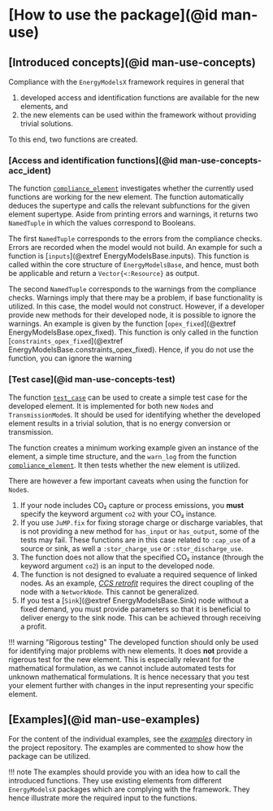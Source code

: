 # [How to use the package](@id man-use)

## [Introduced concepts](@id man-use-concepts)

Compliance with the `EnergyModelsX` framework requires in general that

1. developed access and identification functions are available for the new elements, and
2. the new elements can be used within the framework without providing trivial solutions.

To this end, two functions are created.

### [Access and identification functions](@id man-use-concepts-acc_ident)

The function [`compliance_element`](@ref) investigates whether the currently used functions are working for the new element.
The function automatically deduces the supertype and calls the relevant subfunctions for the given element supertype.
Aside from printing errors and warnings, it returns two `NamedTuple` in which the values correspond to Booleans.

The first `NamedTuple` corresponds to the errors from the compliance checks.
Errors are recorded when the model would not build.
An example for such a function is [`inputs`](@extref EnergyModelsBase.inputs).
This function is called within the core structure of `EnergyModelsBase`, and hence, must both be applicable and return a `Vector{<:Resource}` as output.

The second `NamedTuple` corresponds to the warnings from the compliance checks.
Warnings imply that there may be a problem, if base functionality is utilized.
In this case, the model would not construct.
However, if a developer provide new methods for their developed node, it is possible to ignore the warnings.
An example is given by the function [`opex_fixed`](@extref EnergyModelsBase.opex_fixed).
This function is only called in the function [`constraints_opex_fixed`](@extref EnergyModelsBase.constraints_opex_fixed).
Hence, if you do not use the function, you can ignore the warning

### [Test case](@id man-use-concepts-test)

The function [`test_case`](@ref) can be used to create a simple test case for the developed element.
It is implemented for both new `Node`s and `TransmissionMode`s.
It should be used for identifying whether the developed element results in a trivial solution, that is no energy conversion or transmission.

The function creates a minimum working example given an instance of the element, a simple time structure, and the `warn_log` from the function [`compliance_element`](@ref).
It then tests whether the new element is utilized.

There are however a few important caveats when using the function for `Node`s.

1. If your node includes CO₂ capture or process emissions, you **must** specify the keyword argument `co2` with your CO₂ instance.
2. If you use `JuMP.fix` for fixing storage charge or discharge variables, that is not providing a new method for `has_input` or `has_output`, some of the tests may fail.
   These functions are in this case related to `:cap_use` of a source or sink, as well a `:stor_charge_use` or `:stor_discharge_use`.
3. The function does not allow that the specified CO₂ instance (through the keyword argument `co2`) is an input to the developed node.
4. The function is not designed to evaluate a required sequence of linked nodes.
   As an example, *[CCS retrofit](https://energymodelsx.github.io/EnergyModelsCO2.jl/stable/nodes/retrofit/)* requires the direct coupling of the node with a `NetworkNode`.
   This cannot be generalized.
5. If you test a [`Sink`](@extref EnergyModelsBase.Sink) node without a fixed demand, you must provide parameters so that it is beneficial to deliver energy to the sink node.
   This can be achieved through receiving a profit.

!!! warning "Rigorous testing"
    The developed function should only be used for identifying major problems with new elements.
    It does **not** provide a rigerous test for the new element.
    This is especially relevant for the mathematical formulation, as we cannot include automated tests for unknown mathematical formulations.
    It is hence necessary that you test your element further with changes in the input representing your specific element.

## [Examples](@id man-use-examples)

For the content of the individual examples, see the *[examples](https://github.com/EnergyModelsX/EnergyModelsCompliance.jl/tree/main/examples)* directory in the project repository.
The examples are commented to show how the package can be utilized.

!!! note
    The examples should provide you with an idea how to call the introduced functions.
    They use existing elements from different `EnergyModelsX` packages which are complying with the framework.
    They hence illustrate more the required input to the functions.

